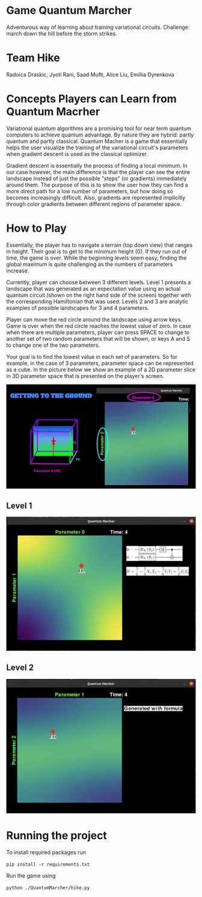 # Game Quantum Marcher

Adventurous way of learning about training variational circuits.
Challenge: march down the hill before the storm strikes. 

# Team Hike
Radoica Draskic, Jyoti Rani, Saad Mufti, Alice Liu, Emiliia Dyrenkova

# Concepts Players can Learn from Quantum Macrher

Variational quantum algorithms are a promising tool for near term quantum computers to achieve quantum advantage. By nature they are hybrid: partly quantum and partly classical. Quantum Macher is a game that essentially helps the user visualize the training of the variational circuit's parameters when gradient descent is used as the classical optimizer. 

Gradient descent is essentially the process of finding a local minimum. In our case however, the main difference is that the player can see the entire landscape instead of just the possible "steps" (or gradients) immediately around them. The purpose of this is to show the user how they can find a more direct path for a low number of parameters, but how doing so becomes increasingly difficult. Also, gradients are represented implicitly through color gradients between different regions of parameter space.


# How to Play 

Essentially, the player has to navigate a terrain (top down view) that ranges in height. Their goal is to get to the minimum height (0). If they run out of time, the game is over. While the beginning levels seem easy, finding the global maximum is quite challenging as the numbers of parameters increase.

Currently, player can choose between 3 different levels. Level 1 presents a landscape that was generated as an expectation value using an actual quantum circuit (shown on the right hand side of the screen) together with the corresponding Hamiltonian that was used. Levels 2 and 3 are analytic examples of possible landscapes for 3 and 4 parameters.

Player can move the red circle around the landscape using arrow keys. Game is over when the red circle reaches the lowest value of zero. In case when there are multiple parameters, player can press SPACE to change to another set of two random parameters that will be shown, or keys A and S to change one of the two parameters.

Your goal is to find the lowest value in each set of parameters. So for example, in the case of 3 parameters, parameter space can be represented as a cube. In the picture below we show an example of a 2D parameter slice in 3D parameter space that is presented on the player's screen.

![Parameter space](QuantumMarcher/l2_cube.png)

## Level 1
![Level 1](QuantumMarcher/level_1.png)

## Level 2
![Level 2](QuantumMarcher/level_2.png)


# Running the project

To install required packages run

`pip install -r requirements.txt`

Run the game using

`python ./QuantumMarcher/hike.py`


